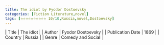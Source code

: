 ```yaml
---
title: The idiot by Fyodor Dostoevsky
categories: [Fiction Literature,novel]
tags: [⭐⭐⭐⭐⭐⭐⭐⭐⭐⭐ 10/10,Russia,novel,Dostoevsky]
---
```

        
| Title | The idiot  |
| Author |  Fyodor Dostoevsky  |
| Publication Date | 1869   |
| Country | Russia |
| Genre | Comedy and Social  |
        